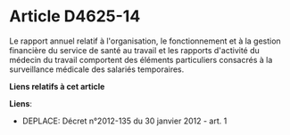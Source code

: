 # Article D4625-14

Le rapport annuel relatif à l'organisation, le fonctionnement et à la gestion financière du service de santé au travail et
les rapports d'activité du médecin du travail comportent des éléments particuliers consacrés à la surveillance médicale des
salariés temporaires.

**Liens relatifs à cet article**

**Liens**:

  - DEPLACE: Décret n°2012-135 du 30 janvier 2012 - art. 1
